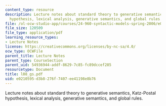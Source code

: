 ```yaml
---
content_type: resource
description: Lecture notes about standard theory to generative semantics, Katz-Postal
  hypothesis, lexical analysis, generative semantics, and global rules.
file: /ol-ocw-studio-app/courses/24-960-syntactic-models-spring-2006/e0210595d3b8276f7407ee41198e8b76_l08_gs.pdf
file_size: 120509
file_type: application/pdf
learning_resource_types:
- Lecture Notes
license: https://creativecommons.org/licenses/by-nc-sa/4.0/
ocw_type: OCWFile
parent_title: Lecture Notes
parent_type: CourseSection
parent_uid: 54936944-addf-8629-7c85-fc89dccef285
resourcetype: Document
title: l08_gs.pdf
uid: e0210595-d3b8-276f-7407-ee41198e8b76
---
```

Lecture notes about standard theory to generative semantics, Katz-Postal hypothesis, lexical analysis, generative semantics, and global rules.